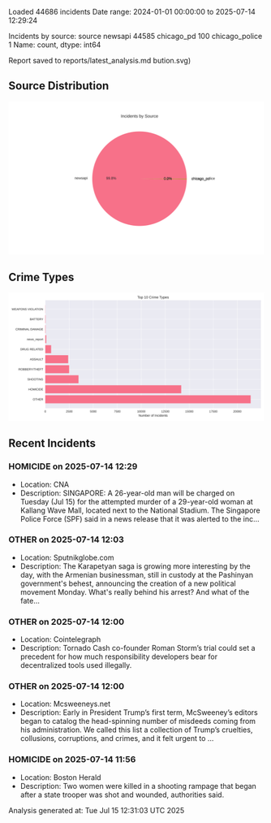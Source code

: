 
Loaded 44686 incidents
Date range: 2024-01-01 00:00:00 to 2025-07-14 12:29:24

Incidents by source:
source
newsapi           44585
chicago_pd          100
chicago_police        1
Name: count, dtype: int64

Report saved to reports/latest_analysis.md
bution.svg)

## Source Distribution
![Source Distribution](images/source_distribution.svg)

## Crime Types
![Crime Types](images/crime_types.svg)

## Recent Incidents

### HOMICIDE on 2025-07-14 12:29
- Location: CNA
- Description: SINGAPORE: A 26-year-old man will be charged on Tuesday (Jul 15) for the attempted murder of a 29-year-old woman at Kallang Wave Mall, located next to the National Stadium. The Singapore Police Force (SPF) said in a news release that it was alerted to the inc…


### OTHER on 2025-07-14 12:03
- Location: Sputnikglobe.com
- Description: The Karapetyan saga is growing more interesting by the day, with the Armenian businessman, still in custody at the Pashinyan government's behest, announcing the creation of a new political movement Monday. What's really behind his arrest? And what of the fate…


### OTHER on 2025-07-14 12:00
- Location: Cointelegraph
- Description: Tornado Cash co-founder Roman Storm’s trial could set a precedent for how much responsibility developers bear for decentralized tools used illegally.


### OTHER on 2025-07-14 12:00
- Location: Mcsweeneys.net
- Description: Early in President Trump’s first term, McSweeney’s editors began to catalog the head-spinning number of misdeeds coming from his administration. We called this list a collection of Trump’s cruelties, collusions, corruptions, and crimes, and it felt urgent to …


### HOMICIDE on 2025-07-14 11:56
- Location: Boston Herald
- Description: Two women were killed in a shooting rampage that began after a state trooper was shot and wounded, authorities said.

Analysis generated at: Tue Jul 15 12:31:03 UTC 2025

